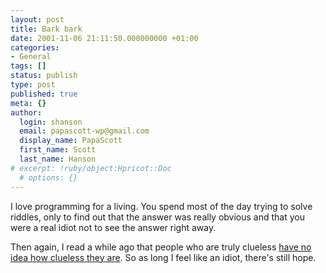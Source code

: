 ```yaml
---
layout: post
title: Bark bark
date: 2001-11-06 21:11:50.000000000 +01:00
categories:
- General
tags: []
status: publish
type: post
published: true
meta: {}
author:
  login: shanson
  email: papascott-wp@gmail.com
  display_name: PapaScott
  first_name: Scott
  last_name: Hanson
# excerpt: !ruby/object:Hpricot::Doc
  # options: {}
---
```

<p>I love programming for a living. You spend most of the day trying to solve riddles, only to find out that the answer was really obvious and that you were a real idiot not to see the answer right away.</p>
<p>Then again, I read a while ago that people who are truly clueless <a href="http://www.apa.org/journals/psp/psp7761121.html">have no idea how clueless they are</a>. So as long I feel like an idiot, there's still hope.</p>
